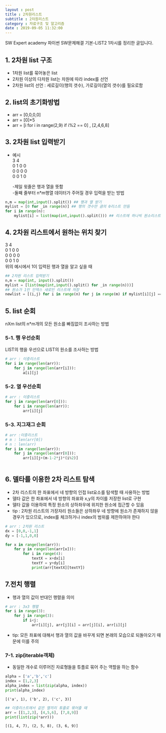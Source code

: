 ```yaml
---
layout : post
title : 2차원리스트
subtitle : 2차원리스트
category : 자료구조 및 알고리즘
date : 2019-09-05 11:32:00
---
```



SW Expert academy 파이썬 SW문제해결 기본-LIST2 1차시를 정리한 글입니다.

## 1. 2차원 list 구조

- 1차원 list를 묶어놓은 list  
- 2차원 이상의 다차원 list는 차원에 따라 index를 선언  
- 2차원 list의 선언 : 세로길이(행의 갯수), 가로길이(열의 갯수)를 필요로함

## 2. list의 초기화방법

- arr = \[0,0,0,0\]
- arr = \[0\]*5
- arr = \[i for i in range(2,9) if i\%2 == 0\] , \[2,4,6,8\]

## 3. 2차원 list 입력받기

- 예시  
3 4   
0 1 0 0  
0 0 0 0  
0 0 1 0  

    -제일 윗줄은 행과 열을 뜻함  
    -둘째 줄부터 n*m행열 데이터가 주어질 경우 입력을 받는 방법



```python
n,m = map(int,input().split()) ## 행과 열 받기
mylist = [0 for _in range(n)] ## 행의 갯수만 큼의 0리스트 만듬
for i in range(n):
    mylist[i] = list(map(int,input().split())) ## 리스트에 하나씩 원소리스트 받기
```

## 4. 2차원 리스트에서 원하는 위치 찾기

3 4   
0 1 0 0  
0 0 0 0  
0 0 1 0   
위의 예시에서 1이 입력된 행과 열을 알고 싶을 때 


```python
## 2차원 리스트 입력받기
n,m = map(int, input().split())
mylist = [list(map(int,input().split() for _in range(n)))]
## 원소가 1인 인덱스 새로인 리스트에 저장
newlist = [(i,j) for i in range(n) for j in range(m) if mylist[i][j] ==1]
```

## 5. list 순회

nXm list의 n\*m개의 모든 원소를 빠짐없이 조사하는 방법

### 5-1. 행 우선순회

LIST의 행을 우선으로 LIST의 원소를 조사하는 방법


```python
# arr : 이중리스트
for i in range(len(arr)):
    for j in range(len(arr[i])):
        a[i][j]
```

### 5-2. 열 우선순회


```python
# arr : 이중리스트
for j in range(len(arr[0])):
    for i in range(len(arr)):
        arr[i][j]
```

### 5-3. 지그재그 순회


```python
# arr :이중리스트
# m : len(arr[0])
# n : len(arr)
for i in range(len(arr)):
    for j in range(len(arr[0])):
        arr[i][j+(m-1-2*j)*(i%2)]
    
```

## 6. 델타를 이용한 2차 리스트 탐색

- 2차 리스트의 한 좌표에서 네 방향의 인접 list요소를 탐색할 때 사용하는 방법  
- 델타 값은 한 좌표에서 네 방향의 좌표와 x,y의 차이를 저장한 list로 구현  
- 델타 값을 이용하여 특정 원소의 상하좌우에 위치한 원소에 접근할 수 있음  
- tip : 2차원 리스트의 가장자리 원소들은 상하좌우 네 방향에 원소가 존재하지 않을 경우가 있으므로, index를 체크하거나 index의 범위를 제한하여야 한다 


```python
# arr : 2차원 리스트  
dx = [0,0,-1,1]
dy = [-1,1,0,0]

for x in range(len(arr)):
    for y in range(len(arr[x])):
        for i in range(4):
            textX = x+dx[i]
            textY = y+dy[i]
            print(arr[textX][textY])
```

## 7.전치 행렬

- 행과 열의 값이 반대인 행렬을 의미  


```python
# arr : 3x3 행렬  
for i in range(3):
    for j in range(3):
        if i<j:
            arr[i][j], arr[j][i] = arr[j][i], arr[i][j]
```

- tip: 모든 좌표에 대해서 행과 열의 값을 바꾸게 되면 본래의 모습으로 되돌아오기 때문에 이를 주의

### 7-1. zip(iterable객체)

- 동일한 개수로 이루어진 자료형들을 튜플로 묶어 주는 역할을 하는 함수


```python
alpha = ['a','b','c']
index = [1,2,3]
alpha_index = list(zip(alpha, index))
print(alpha_index)
```

    [('a', 1), ('b', 2), ('c', 3)]
    


```python
## 이중리스트에서 같은 열끼리 튜플로 묶어줄 때
arr = [[1,2,3], [4,5,6], [7,8,9]]
print(list(zip(*arr)))
```

    [(1, 4, 7), (2, 5, 8), (3, 6, 9)]
    
